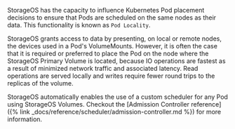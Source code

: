 StorageOS has the capacity to influence Kubernetes Pod placement decisions to
ensure that Pods are scheduled on the same nodes as their data. This
functionality is known as `Pod Locality`.

StorageOS grants access to data by presenting, on local or remote nodes, the
devices used in a Pod's VolumeMounts. However, it is often the case that it is
required or preferred to place the Pod on the node where the StorageOS Primary
Volume is located, because IO operations are fastest as a result of minimized
network traffic and associated latency. Read operations are served locally and
writes require fewer round trips to the replicas of the volume.

StorageOS automatically enables the use of a custom scheduler for any Pod
using StorageOS Volumes. Checkout the [Admission Controller
reference]({% link _docs/reference/scheduler/admission-controller.md %}) for more
information.

